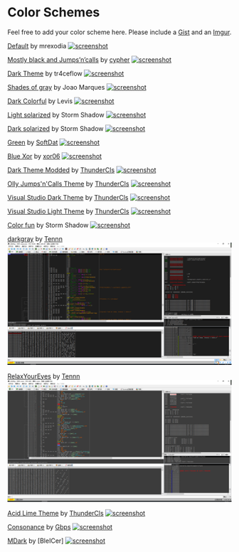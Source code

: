 # Color Schemes

Feel free to add your color scheme here. Please include a [Gist](https://gist.github.com) and an [Imgur](https://imgur.com).

[Default](https://gist.github.com/mrexodia/3a60196a5196e4c73a05) by mrexodia
[![screenshot](https://i.imgur.com/2lW8pqm.png)](https://i.imgur.com/2lW8pqm.png)

[Mostly black and Jumps’n’calls](https://gist.github.com/mrexodia/759f842a0660684c13fa5b2bb41873f2) by [cypher](https://forum.tuts4you.com/user/77269-cypher/)
[![screenshot](https://i.imgur.com/VY8LjdR.png)](https://i.imgur.com/VY8LjdR.png)

[Dark Theme](https://gist.github.com/mrexodia/5b560dd1671577d1f214dec549f3edc0) by tr4ceflow
[![screenshot](https://i.imgur.com/1Jf38zh.png)](https://i.imgur.com/1Jf38zh.png)

[Shades of gray](https://gist.github.com/mrexodia/dfe080a2257cb809398844c5d578c1a0) by Joao Marques
[![screenshot](https://i.imgur.com/ne8ZWpx.png)](https://i.imgur.com/ne8ZWpx.png)

[Dark Colorful](https://gist.github.com/levisre/6731fdc0a3857ac24f3f81fa18b29552) by Levis
[![screenshot](https://raw.githubusercontent.com/levisre/Debugger_Scheme/master/screenshots/x64dbg.png)](https://raw.githubusercontent.com/levisre/Debugger_Scheme/master/screenshots/x64dbg.png)

[Light solarized](https://gist.github.com/techbliss/45f8ec0fcd713dd5a1db65aa012c5878) by Storm Shadow
[![screenshot](https://cloud.githubusercontent.com/assets/3592375/15805368/4cd69494-2b28-11e6-830c-08f362cd08d0.png)](https://cloud.githubusercontent.com/assets/3592375/15805368/4cd69494-2b28-11e6-830c-08f362cd08d0.png)

[Dark solarized](https://gist.github.com/techbliss/d6c0002325da01470d3321cc8c218b81) by Storm Shadow
[![screenshot](https://cloud.githubusercontent.com/assets/3592375/20642529/6d24a926-b411-11e6-92f5-114ef3bb89fa.png)](https://cloud.githubusercontent.com/assets/3592375/20642529/6d24a926-b411-11e6-92f5-114ef3bb89fa.png)

[Green](https://gist.github.com/mrexodia/f321d17ba9eb892fd3612c8b6cc0abcf) by [SoftDat](https://www.youtube.com/channel/UCJwD4EBtJXSu0iR-q_dgHnQ) [![screenshot](https://i.imgur.com/zDchAvX.png)](https://i.imgur.com/zDchAvX.png)

[Blue Xor](https://gist.github.com/mrexodia/ca611756551d2377dc07c9c598a69e54) by [xor06](https://xor06.wordpress.com) [![screenshot](https://i.imgur.com/0VYARC8.png)](https://i.imgur.com/0VYARC8.png)

[Dark Theme Modded](https://gist.github.com/ThunderCls/33fae66a5df12e7638c7509f2785be48) by [ThunderCls](https://reversec0de.wordpress.com/) [![screenshot](https://i.imgur.com/y3mcIRu.png)](https://i.imgur.com/y3mcIRu.png)

[Olly Jumps'n'Calls Theme](https://gist.github.com/ThunderCls/d33567337548fe427a6cad09342a2df0) by [ThunderCls](https://reversec0de.wordpress.com/) [![screenshot](https://i.imgur.com/I3InqdE.png)](https://i.imgur.com/I3InqdE.png)

[Visual Studio Dark Theme](https://gist.github.com/ThunderCls/4dcc4b8c1cace8c9cae5612fc696d465) by [ThunderCls](https://github.com/ThunderCls) [![screenshot](https://i.imgur.com/0vdWCvN.png)](https://i.imgur.com/0vdWCvN.png)

[Visual Studio Light Theme](https://gist.github.com/ThunderCls/6d39464d204c1b2b0485685d10f2d1c6) by [ThunderCls](https://github.com/ThunderCls) [![screenshot](https://i.imgur.com/x8GM3Ci.png)](https://i.imgur.com/x8GM3Ci.png)

[Color fun](https://gist.github.com/techbliss/ca6da96514e3e2817aa765cabd7586af) by Storm Shadow
[![screenshot](https://cloud.githubusercontent.com/assets/3592375/20649310/1b09070c-b4bd-11e6-9341-85d0c8e2cc9c.png)](https://cloud.githubusercontent.com/assets/3592375/20649310/1b09070c-b4bd-11e6-9341-85d0c8e2cc9c.png)

[darkgray](https://gist.github.com/stonedreamforest/3907d3b3081df8e73c8c4e2ce9d1f9c2) by [Tennn](https://github.com/stonedreamforest/x64dbg_theme)
![screenshot](https://github.com/stonedreamforest/x64dbg_theme/blob/master/1.png)

[RelaxYourEyes](https://gist.github.com/stonedreamforest/6d5496ec174febe971bcf86a7c6ad2d8) by [Tennn](https://github.com/stonedreamforest/x64dbg_theme_RelaxYourEyes)
![screenshot](https://github.com/stonedreamforest/x64dbg_theme_RelaxYourEyes/blob/master/1.png)

[Acid Lime Theme](https://gist.github.com/ThunderCls/6fffbe7f3e2edd697b36a2decab80b64) by [ThunderCls](https://github.com/ThunderCls) [![screenshot](https://i.imgur.com/IuvA7gq.png)](https://i.imgur.com/IuvA7gq.png)

[Consonance](https://gist.github.com/Gbps/c59a1b53dc6f5d09b8daba70a01d827a) by [Gbps](https://github.com/Gbps/x64dbg-consonance-theme) [![screenshot](https://i.imgur.com/IsEYUiA.png)](https://i.imgur.com/IsEYUiA.png)

[MDark](https://gist.github.com/es3/21d952e1f562392c1f832109a93e1732) by [BleICer] [![screenshot](https://i.imgur.com/bMsLmSO.png)](https://i.imgur.com/bMsLmSO.png)
